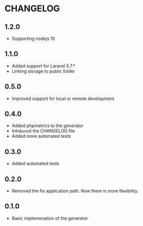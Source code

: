 # CHANGELOG

## 1.2.0
* Supporting nodejs 10

## 1.1.0
* Added support for Laravel 5.7.*
* Linking storage to public folder

## 0.5.0
* Improved support for local or remote development.

## 0.4.0
* Added phpmetrics to the generator
* Intrduced the CHANGELOG file
* Added more automated tests

## 0.3.0
* Added automated tests

## 0.2.0
* Removed the fix application path. Now there is more flexibility.

## 0.1.0
* Basic implemenation of the generator